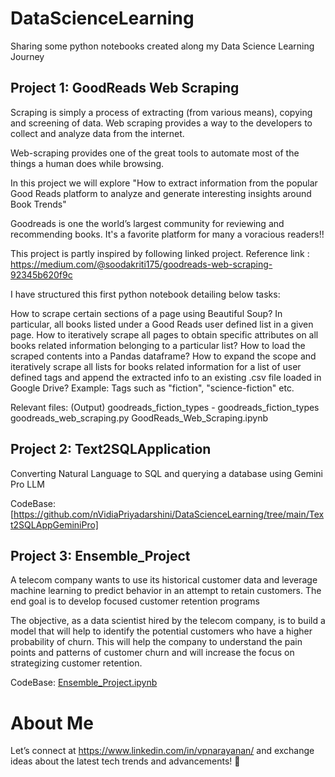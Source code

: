 # DataScienceLearning
Sharing some python notebooks created along my Data Science Learning Journey

## Project 1: GoodReads Web Scraping

Scraping is simply a process of extracting (from various means), copying and screening of data. Web scraping provides a way to the developers to collect and analyze data from the internet.

Web-scraping provides one of the great tools to automate most of the things a human does while browsing.

In this project we will explore "How to extract information from the popular Good Reads platform to analyze and generate interesting insights around Book Trends"

Goodreads is one the world’s largest community for reviewing and recommending books. It's a favorite platform for many a voracious readers!!

This project is partly inspired by following linked project. Reference link : https://medium.com/@soodakriti175/goodreads-web-scraping-92345b620f9c

I have structured this first python notebook detailing below tasks:

How to scrape certain sections of a page using Beautiful Soup? In particular, all books listed under a Good Reads user defined list in a given page.
How to iteratively scrape all pages to obtain specific attributes on all books related information belonging to a particular list?
How to load the scraped contents into a Pandas dataframe?
How to expand the scope and iteratively scrape all lists for books related information for a list of user defined tags and append the extracted info to an existing .csv file loaded in Google Drive? Example: Tags such as "fiction", "science-fiction" etc.

Relevant files: 
(Output) goodreads_fiction_types - goodreads_fiction_types
goodreads_web_scraping.py
GoodReads_Web_Scraping.ipynb

## Project 2: Text2SQLApplication

Converting Natural Language to SQL and querying a database using Gemini Pro LLM

CodeBase: [https://github.com/nVidiaPriyadarshini/DataScienceLearning/tree/main/Text2SQLAppGeminiPro]

## Project 3: Ensemble_Project 

A telecom company wants to use its historical customer data and leverage machine learning to predict behavior in an attempt to retain customers. The end goal is to develop focused customer retention programs

The objective, as a data scientist hired by the telecom company, is to build a model that will help to identify the potential customers who have a higher probability of churn. This will help the company to understand the pain points and patterns of customer churn and will increase the focus on strategizing customer retention.

CodeBase: [Ensemble_Project.ipynb](https://github.com/nVidiaPriyadarshini/DataScienceLearning/blob/main/Ensemble_Project.ipynb)

# About Me
Let’s connect at https://www.linkedin.com/in/vpnarayanan/ and exchange ideas about the latest tech trends and advancements! 🌟
